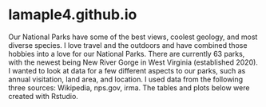 # lamaple4.github.io
Our National Parks have some of the best views, coolest geology, and most diverse species. I love travel and the outdoors and have combined those hobbies into a love for our National Parks. There are currently 63 parks, with the newest being New River Gorge in West Virginia (established 2020). I wanted to look at data for a few different aspects to our parks, such as annual visitation, land area, and location. I used data from the following three sources: Wikipedia, nps.gov, irma. The tables and plots below were created with Rstudio.
